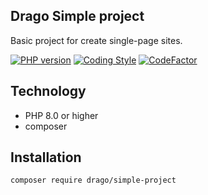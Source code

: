 ## Drago Simple project
Basic project for create single-page sites.

[![PHP version](https://badge.fury.io/ph/drago-ex%2Fsimple-project.svg)](https://badge.fury.io/ph/drago-ex%2Fsimple-project)
[![Coding Style](https://github.com/drago-ex/simple-project/actions/workflows/coding-style.yml/badge.svg)](https://github.com/drago-ex/simple-project/actions/workflows/coding-style.yml)
[![CodeFactor](https://www.codefactor.io/repository/github/drago-ex/simple-project/badge)](https://www.codefactor.io/repository/github/drago-ex/simple-project)

## Technology
- PHP 8.0 or higher
- composer

## Installation
```
composer require drago/simple-project
```
